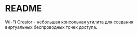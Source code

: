 # README #

Wi-Fi Creator - небольшая консольная утилита для создания виртуальных беспроводных точек доступа.
